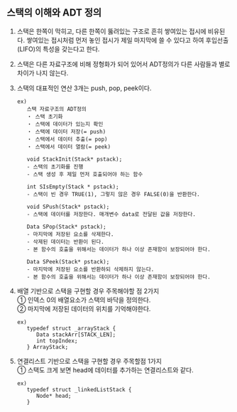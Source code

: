 ## 스택의 이해와 ADT 정의

1. 스택은 한쪽이 막히고, 다른 한쪽이 뚫려있는 구조로 흔히 쌓여있는 접시에 비유된다. 쌓여있는 접시처럼 먼저 놓인 접시가 제일 마지막에 쓸 수 있다고 하여 후입선출(LIFO)의 특성을 갖는다고 한다.
2. 스택은 다른 자료구조에 비해 정형화가 되어 있어서 ADT정의가 다른 사람들과 별로 차이가 나지 않는다.
3. 스택의 대표적인 연산 3개는 push, pop, peek이다.

   ```
   ex)
      스택 자료구조의 ADT정의
      ・ 스택 초기화
      ・ 스택에 데이터가 있는지 확인
      ・ 스택에 데이터 저장(= push)
      ・ 스택에서 데이터 추출(= pop)
      ・ 스택에서 데이터 열람(= peek)

      void StackInit(Stack* pstack);
      - 스택의 초기화를 진행
      - 스택 생성 후 제일 먼저 호출되어야 하는 함수

      int SIsEmpty(Stack * pstack);
      - 스택이 빈 경우 TRUE(1), 그렇지 않은 경우 FALSE(0)을 반환한다.

      void SPush(Stack* pstack);
      - 스택에 데이터를 저장한다. 매개변수 data로 전달된 값을 저장한다.

      Data SPop(Stack* pstack);
      - 마지막에 저장된 요소를 삭제한다.
      - 삭제된 데이터는 반환이 된다.
      - 본 함수의 호출을 위해서는 데이터가 하나 이상 존재함이 보장되어야 한다.

      Data SPeek(Stack* pstack);
      - 마지막에 저장된 요소를 반환하되 삭제하지 않는다.
      - 본 함수의 호출을 위해서는 데이터가 하나 이상 존재함이 보장되어야 한다.
   ```

4. 배열 기반으로 스택을 구현할 경우 주목해야할 점 2가지  
   ① 인덱스 0의 배열요소가 스택의 바닥을 정의한다.  
   ② 마지막에 저장된 데이터의 위치를 기억해야한다.
   ```
   ex)
      typedef struct _arrayStack {
         Data stackArr[STACK_LEN];
         int topIndex;
      } ArrayStack;
   ```
5. 연결리스트 기반으로 스택을 구현할 경우 주목할점 1가지  
   ① 스택도 크게 보면 head에 데이터를 추가하는 연결리스트와 같다.
   ```
   ex)
      typedef struct _linkedListStack {
         Node* head;
      }
   ```
